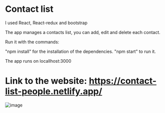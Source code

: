 # Contact list
I used React, React-redux and bootstrap

The app manages a contacts list, you can add, edit and delete each contact.

Run it with the commands:

"npm install" for the installation of the dependencies.
"npm start" to run it.

The app runs on locallhost:3000

# Link to the website: https://contact-list-people.netlify.app/

![image](https://user-images.githubusercontent.com/88786771/146970909-2ca8ae62-5617-4d72-b81d-4a20e6213582.png)
